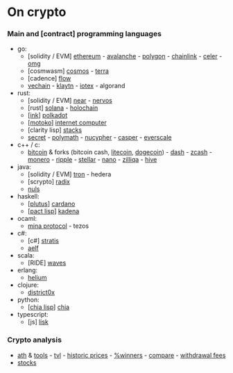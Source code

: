 # On crypto

### Main and [contract] programming languages

- go:
	- [solidity / EVM] [ethereum](https://github.com/ethereum) - [avalanche](https://github.com/ava-labs) - [polygon](https://github.com/maticnetwork) - [chainlink](https://github.com/smartcontractkit) - [celer](https://github.com/celer-network) - [omg](https://github.com/omgnetwork)
	- [cosmwasm] [cosmos](https://github.com/cosmos) - [terra](https://github.com/terra-money)
	- [cadence] [flow](https://github.com/onflow)
	- [vechain](https://github.com/vechain) - [klaytn](https://github.com/klaytn) - [iotex](https://github.com/iotexproject) - algorand
- rust:
	- [solidity / EVM] [near](https://github.com/near) - [nervos](https://github.com/nervosnetwork)
	- [rust] [solana](https://github.com/solana-labs) - [holochain](https://github.com/holochain)
	- [[ink](https://github.com/paritytech/ink)] [polkadot](https://github.com/paritytech) 
	- [[motoko](https://sdk.dfinity.org/docs/language-guide/motoko.html)] [internet computer](https://github.com/dfinity) 
	- [clarity lisp] [stacks](https://github.com/blockstack) 
	- [secret](https://github.com/scrtlabs) - [polymath](https://github.com/PolymathNetwork) - [nucypher](https://github.com/nucypher) - [casper](https://github.com/casper-network) - [everscale](https://github.com/tonlabs)
- c++ / c:
	- [bitcoin](https://github.com/bitcoin/bitcoin) & forks (bitcoin cash, [litecoin](https://github.com/litecoin-project), [dogecoin](https://github.com/dogecoin)) - [dash](https://github.com/dashpay/dash) - [zcash](https://github.com/zcash) - [monero](https://github.com/monero-project/monero) - [ripple](https://github.com/ripple) - [stellar](https://github.com/stellar) - [nano](https://github.com/nanocurrency) - [zilliqa](https://github.com/Zilliqa) - [hive](https://github.com/openhive-network)
- java:
	- [solidity / EVM] [tron](https://github.com/tronprotocol) - hedera
	- [scrypto] [radix](https://github.com/radixdlt) 
	- [nuls](https://github.com/nuls-io)
- haskell:
	- [[plutus](https://github.com/input-output-hk/plutus)] [cardano](https://github.com/input-output-hk)
	- [[pact lisp](https://github.com/kadena-io/pact)] [kadena](https://github.com/kadena-io)
- ocaml:
	- [mina protocol](https://github.com/MinaProtocol/mina) - tezos
- c#:
	- [c#] [stratis](https://github.com/stratisproject)
	- [aelf](https://github.com/aelfProject)
- scala:
	- [RIDE] [waves](https://github.com/wavesplatform)
- erlang:
	- [helium](https://github.com/helium)
- clojure:
	- [district0x](https://github.com/district0x)
- python:
	- [[chia lisp](https://chialisp.com)] [chia](https://github.com/Chia-Network) 
- typescript:
	- [js] [lisk](https://github.com/LiskHQ) 

### Crypto analysis

 - [ath](https://www.blockchaincenter.net) & [tools](https://www.blockchaincenter.net/tools) - [tvl](https://defillama.com/chains) - [historic prices](https://cryptorank.io) - [%winners](https://app.intotheblock.com) - [compare](https://www.coingecko.com/en/coins/compare) - [withdrawal fees](https://withdrawalfees.com)
- [stocks](https://finance.yahoo.com/world-indices)